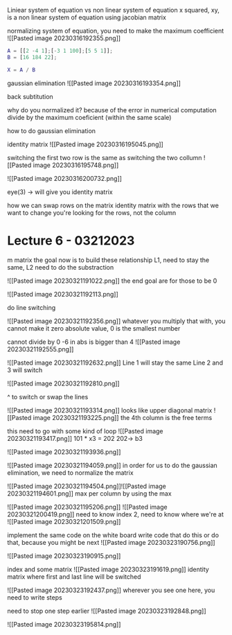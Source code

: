Liniear system of equation vs non linear system of equation
x squared, xy, is a non linear system of equation
using jacobian matrix


normalizing system of equation, you need to make the maximum coefficient 
![[Pasted image 20230316192355.png]]

```matlab
A = [[2 -4 1];[-3 1 100];[5 5 1]];
B = [16 184 22];

X = A / B
```

gaussian elimination
![[Pasted image 20230316193354.png]]

back subtitution

why do you normalized it? because of the error in numerical computation
divide by the maximum coeficient (within the same scale) 

how to do gaussian elimination

identity matrix
![[Pasted image 20230316195045.png]]

switching the first two row is the same as switching the two collumn
![[Pasted image 20230316195748.png]]

![[Pasted image 20230316200732.png]]

eye(3) -> will give you identity matrix

how we can swap rows on the matrix
identity matrix with the rows that we want to change
you're looking for the rows, not the column


# Lecture 6 - 03212023
m matrix
the goal now is to build these relationship
L1, need to stay the same, L2 need to do the substraction


![[Pasted image 20230321191022.png]]
the end goal are for those to be 0

![[Pasted image 20230321192113.png]]

do line switching

![[Pasted image 20230321192356.png]]
whatever you multiply that with, you cannot make it zero
absolute value, 0 is the smallest number

cannot divide by 0
-6 in abs is bigger than 4
![[Pasted image 20230321192555.png]]

![[Pasted image 20230321192632.png]]
Line 1 will stay the same
Line 2 and 3 will switch

![[Pasted image 20230321192810.png]]

^ to switch or swap the lines

![[Pasted image 20230321193314.png]]
looks like upper diagonal matrix
![[Pasted image 20230321193225.png]]
the 4th column is the free terms

this need to go with some kind of loop
![[Pasted image 20230321193417.png]]
101 * x3  = 202
202-> b3

![[Pasted image 20230321193936.png]]

![[Pasted image 20230321194059.png]]
in order for us to do the gaussian elimination, we need to normalize the matrix


![[Pasted image 20230321194504.png]]![[Pasted image 20230321194601.png]]
max per column by using the max

![[Pasted image 20230321195206.png]]
![[Pasted image 20230321200419.png]]
need to know index 2, need to know where we're at
![[Pasted image 20230321201509.png]]


implement the same code on the white board
write code that do this or do that, because you might be next
![[Pasted image 20230323190756.png]]

![[Pasted image 20230323190915.png]]


index and some matrix
![[Pasted image 20230323191619.png]]
identity matrix where first and last line will be switched

![[Pasted image 20230323192437.png]]
wherever you see one here, you need to write steps

need to stop one step earlier
![[Pasted image 20230323192848.png]]

![[Pasted image 20230323195814.png]]

